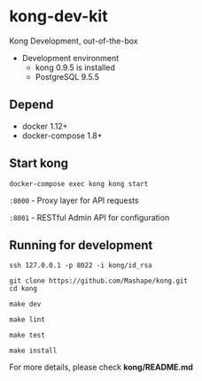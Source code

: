 # kong-dev-kit

Kong Development, out-of-the-box

* Development environment
  * kong 0.9.5 is installed 
  * PostgreSQL 9.5.5

## Depend

* docker 1.12+
* docker-compose 1.8+

## Start kong

```
docker-compose exec kong kong start
```

`:8000` - Proxy layer for API requests

`:8001` - RESTful Admin API for configuration

## Running for development

```
ssh 127.0.0.1 -p 8022 -i kong/id_rsa

git clone https://github.com/Mashape/kong.git
cd kong

make dev

make lint

make test

make install
```

For more details, please check **kong/README.md**
